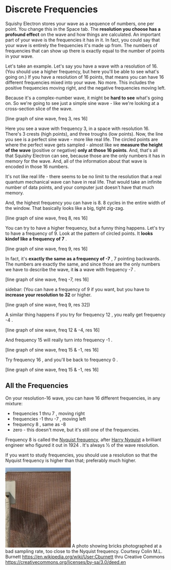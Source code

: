 <!--
title: Discrete Frequencies
description: Effects of a Limited Wave Representation
-->

# Discrete Frequencies

Squishy Electron stores your wave as a sequence of numbers, one per point.  You change this in the Space tab. The **resolution you choose has a profound effect** on the wave and how things are calculated.  An important part of your wave is the frequencies it has in it.  In fact, you could say that your wave is entirely the frequencies it's made up from.
The numbers of frequencies that can show up there is exactly equal to the number of points in your wave.

Let's take an example.  Let's say you have a wave with a resolution of 16.  (You should use a higher frequency, but here you'll be able to see what's going on.)  If you have a resolution of 16 points, that means you can have 16 different frequencies mixed into your wave.  No more.  This includes the positive frequencies moving right, and the negative frequencies moving left.

Because it's a complex-number wave, it might be **hard to see** what's going on.  So we're going to see just a simple sine wave - like we're looking at a cross-section slice of the wave.

[line graph of sine wave, freq 3, res 16]

Here you see a wave with frequency 3, in a space with resolution 16.  There's 3 crests (high points), and three troughs (low points).  Now, the line you see is a perfect sine wave - more like real life.  The circled points are where the perfect wave gets sampled - almost like we **measure the height of the wave** (positive or negative) **only at those 16 points**.  And, that's all that Squishy Electron can see, because those are the only numbers it has in memory for the wave.  And, all of the information about that wave is encoded in those 16 numbers.


It's not like real life - there seems to be no limit to the resolution that a real quantum mechanical wave can have in real life.  That would take an infinite number of data points, and your computer just doesn't have that much memory.

And, the highest frequency you can have is 8. 8 cycles in the entire width of the window.  That basically looks like a big, tight zig-zag.

[line graph of sine wave, freq 8, res 16]

You can try to have a higher frequency, but a funny thing happens.  Let's try to have a frequency of 9.  Look at the pattern of circled points.  It **looks kindof like a frequency of 7** .

[line graph of sine wave, freq 9, res 16]

In fact, it's **exactly the same as a frequency of -7**  , 7 pointing backwards.  The numbers are exactly the same, and since those are the only numbers we have to describe the wave, it **is** a wave with frequency -7 .

[line graph of sine wave, freq -7, res 16]

sidebar: (You can have a frequency of 9 if you want, but you have to **increase your resolution to 32** or higher.

[line graph of sine wave, freq 9, res 32])

A similar thing happens if you try for frequency 12 , you really get frequency -4 .

[line graph of sine wave, freq 12 & -4, res 16]

And frequency 15 will really turn into frequency -1 .

[line graph of sine wave, freq 15 & -1, res 16]

Try frequency 16 , and you'll be back to frequency 0 .

[line graph of sine wave, freq 15 & -1, res 16]

## All the Frequencies

On your resolution-16 wave, you can have 16 different frequencies, in any mixture:
- frequencies 1 thru 7 , moving right
- frequencies -1 thru -7 , moving left
- frequency 8 , same as  -8
- zero - this doesn't move, but it's still one of the frequencies.

Frequency 8 is called the
[Nyquist frequency](https://en.wikipedia.org/wiki/Nyquist_frequency),
after
[Harry Nyquist](https://en.wikipedia.org/wiki/Harry_Nyquist)
a brilliant engineer who figured it out in 1924 .
It's always ½ of the wave resolution.

If you want to study frequencies, you should use a resolution so that the Nyquist frequency is higher than that; preferably much higher.


![wavy Moire pattern of bricks](Moire_pattern_of_bricks_small.jpg)
A photo showing bricks photographed at a bad sampling rate, too close to the Nyquist frequency.
Courtesy Colin M.L. Burnett
<https://en.wikipedia.org/wiki/User:Cburnett>
thru Creative Commons
<https://creativecommons.org/licenses/by-sa/3.0/deed.en>

